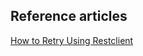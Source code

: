 ## Reference articles

[How to Retry Using Restclient](https://namastecode.com/posts/how-to-retry-using-restclient/)
